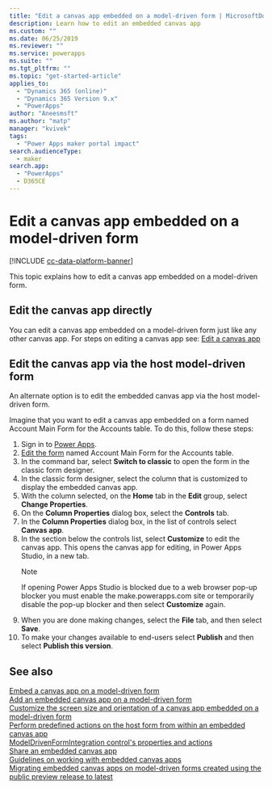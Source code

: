 ```yaml
---
title: "Edit a canvas app embedded on a model-driven form | MicrosoftDocs"
description: Learn how to edit an embedded canvas app
ms.custom: ""
ms.date: 06/25/2019
ms.reviewer: ""
ms.service: powerapps
ms.suite: ""
ms.tgt_pltfrm: ""
ms.topic: "get-started-article"
applies_to: 
  - "Dynamics 365 (online)"
  - "Dynamics 365 Version 9.x"
  - "PowerApps"
author: "Aneesmsft"
ms.author: "matp"
manager: "kvivek"
tags: 
  - "Power Apps maker portal impact"
search.audienceType: 
  - maker
search.app: 
  - "PowerApps"
  - D365CE
---
```


# Edit a canvas app embedded on a model-driven form

[!INCLUDE [cc-data-platform-banner](../../includes/cc-data-platform-banner.md)]

This topic explains how to edit a canvas app embedded on a model-driven form.

## Edit the canvas app directly
You can edit a canvas app embedded on a model-driven form just like any other canvas app. For steps on editing a canvas app see: [Edit a canvas app](../canvas-apps/edit-app.md)

## Edit the canvas app via the host model-driven form
An alternate option is to edit the embedded canvas app via the host model-driven form.

Imagine that you want to edit a canvas app embedded on a form named Account Main Form for the Accounts table. To do this, follow these steps: 

1.	Sign in to [Power Apps](https://make.powerapps.com/?utm_source=padocs&utm_medium=linkinadoc&utm_campaign=referralsfromdoc).
2.  [Edit the form](create-and-edit-forms.md) named Account Main Form for the Accounts table. 
3.  In the command bar, select **Switch to classic** to open the form in the classic form designer.
4.	In the classic form designer, select the column that is customized to display the embedded canvas app.
5.	With the column selected, on the **Home** tab in the **Edit** group, select **Change Properties**.
6.	On the **Column Properties** dialog box, select the **Controls** tab.
7.	In the **Column Properties** dialog box, in the list of controls select **Canvas app**.
8.	In the section below the controls list, select **Customize** to edit the canvas app. This opens the canvas app for editing, in Power Apps Studio, in a new tab.
	   > [!NOTE]
       > If opening Power Apps Studio is blocked due to a web browser pop-up blocker you must enable the make.powerapps.com site or temporarily disable the pop-up blocker and then select **Customize** again.
9. When you are done making changes, select the **File** tab, and then select **Save**.
10. To make your changes available to end-users select **Publish** and then select **Publish this version**.

## See also
[Embed a canvas app on a model-driven form](embed-canvas-app-in-form.md) <br />
[Add an embedded canvas app on a model-driven form](embedded-canvas-app-add-classic-designer.md) <br />
[Customize the screen size and orientation of a canvas app embedded on a model-driven form](embedded-canvas-app-customize-screen.md) <br />
[Perform predefined actions on the host form from within an embedded canvas app](embedded-canvas-app-actions.md) <br />
[ModelDrivenFormIntegration control's properties and actions](embedded-canvas-app-properties-actions.md) <br />
[Share an embedded canvas app](share-embedded-canvas-app.md) <br />
[Guidelines on working with embedded canvas apps](embedded-canvas-app-guidelines.md) <br />
[Migrating embedded canvas apps on model-driven forms created using the public preview release to latest](embedded-canvas-app-migrate-from-preview.md) <br />
